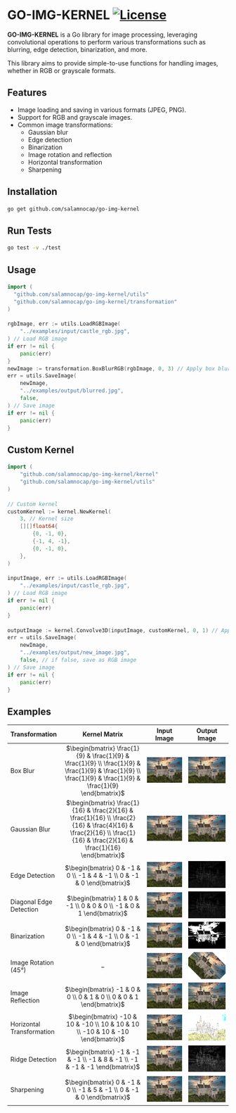 # GO-IMG-KERNEL [![License](http://img.shields.io/badge/license-mit-blue.svg?style=flat-square)](https://raw.githubusercontent.com/salamnocap/go-img-kernel/refs/heads/main/LICENSE)
**GO-IMG-KERNEL** is a Go library for image processing, 
leveraging convolutional operations to perform various transformations such as blurring, 
edge detection, binarization, and more. 

This library aims to provide simple-to-use functions for handling images,
whether in RGB or grayscale formats.

## Features

- Image loading and saving in various formats (JPEG, PNG).
- Support for RGB and grayscale images.
- Common image transformations:
  - Gaussian blur
  - Edge detection
  - Binarization
  - Image rotation and reflection
  - Horizontal transformation
  - Sharpening

## Installation
    
```bash
go get github.com/salamnocap/go-img-kernel
```

## Run Tests

```bash
go test -v ./test
```

## Usage
    
```go
import (
  "github.com/salamnocap/go-img-kernel/utils"
  "github.com/salamnocap/go-img-kernel/transformation"
)

rgbImage, err := utils.LoadRGBImage(
    "../examples/input/castle_rgb.jpg",
) // Load RGB image
if err != nil {
    panic(err)
}
newImage := transformation.BoxBlurRGB(rgbImage, 0, 3) // Apply box blur (0 - padding, 3 -stride)
err = utils.SaveImage(
    newImage,
    "../examples/output/blurred.jpg",
    false,
) // Save image
if err != nil {
    panic(err)
}
```

## Custom Kernel

```go
import (
	"github.com/salamnocap/go-img-kernel/kernel"
    "github.com/salamnocap/go-img-kernel/utils"
)

// Custom kernel
customKernel := kernel.NewKernel(
	3, // Kernel size
    [][]float64{
        {0, -1, 0},
        {-1, 4, -1},
        {0, -1, 0},
    },
)

inputImage, err := utils.LoadRGBImage(
    "../examples/input/castle_rgb.jpg",
) // Load RGB image
if err != nil {
    panic(err)
}

outputImage := kernel.Convolve3D(inputImage, customKernel, 0, 1) // Apply custom kernel (0 - padding, 1 - stride)
err = utils.SaveImage(
    newImage,
    "../examples/output/new_image.jpg",
    false, // if false, save as RGB image
) // Save image
if err != nil {
	panic(err)
}
```

## Examples

| Transformation            |                                                                              Kernel Matrix                                                                               | Input Image                                             |                         Output Image                          |
|:--------------------------|:------------------------------------------------------------------------------------------------------------------------------------------------------------------------:|:-------------------------------------------------------:|:-------------------------------------------------------------:|
| Box Blur                  |     $`\begin{bmatrix} \frac{1}{9} & \frac{1}{9} & \frac{1}{9} \\ \frac{1}{9} & \frac{1}{9} & \frac{1}{9} \\ \frac{1}{9} & \frac{1}{9} & \frac{1}{9} \end{bmatrix}`$      | ![castle_rgb.jpg](examples/input/castle_rgb.jpg)         |          ![blurred.jpg](examples/output/blurred.jpg)          |
| Gaussian Blur             | $`\begin{bmatrix} \frac{1}{16} & \frac{2}{16} & \frac{1}{16} \\ \frac{2}{16} & \frac{4}{16} & \frac{2}{16} \\ \frac{1}{16} & \frac{2}{16} & \frac{1}{16} \end{bmatrix}`$ | ![castle_rgb.jpg](examples/input/castle_rgb.jpg) | ![gaussian_blurred.jpg](examples/output/gaussian_blurred.jpg) |
| Edge Detection            |                                                $`\begin{bmatrix} 0 & -1 & 0 \\ -1 & 4 & -1 \\ 0 & -1 & 0 \end{bmatrix}`$                                                 | ![castle_rgb.jpg](examples/input/castle_rgb.jpg)         |        ![edge_detected.jpg](examples/output/edge.jpg)         |
| Diagonal Edge Detection   |                                                 $`\begin{bmatrix} 1 & 0 & -1 \\ 0 & 0 & 0 \\ -1 & 0 & 1 \end{bmatrix}`$                                                  | ![castle_rgb.jpg](examples/input/castle_rgb.jpg)         |        ![edge_detected.jpg](examples/output/edge.jpg)         |
| Binarization              |                                                $`\begin{bmatrix} 0 & -1 & 0 \\ -1 & 4 & -1 \\ 0 & -1 & 0 \end{bmatrix}`$                                                 | ![castle_rgb.jpg](examples/input/castle_rgb.jpg)         |         ![binarized.jpg](examples/output/binary.jpg)          |
| Image Rotation (45°)      |                                                                                  $$-$$                                                                                   | ![castle_rgb.jpg](examples/input/castle_rgb.jpg) |         ![rotated.jpg](examples/output/rotation.jpg)          |
| Image Reflection          |                                                  $`\begin{bmatrix} -1 & 0 & 0 \\ 0 & 1 & 0 \\ 0 & 0 & 1 \end{bmatrix}`$                                                  | ![castle_rgb.jpg](examples/input/castle_rgb.jpg)         |       ![reflected.jpg](examples/output/reflection.jpg)        |
| Horizontal Transformation |                                            $`\begin{bmatrix} -10 & 10 & -10 \\ 10 & 10 & 10 \\ -10 & 10 & -10 \end{bmatrix}`$                                            | ![castle_rgb.jpg](examples/input/castle_rgb.jpg)         | ![horizontal_transformed.jpg](examples/output/horizontal.jpg) |
| Ridge Detection           |                                              $`\begin{bmatrix} -1 & -1 & -1 \\ -1 & 8 & -1 \\ -1 & -1 & -1 \end{bmatrix}`$                                               | ![castle_rgb.jpg](examples/input/castle_rgb.jpg)         |            ![ridge.jpg](examples/output/ridge.jpg)            |
| Sharpening                |                                                $`\begin{bmatrix} 0 & -1 & 0 \\ -1 & 5 & -1 \\ 0 & -1 & 0 \end{bmatrix}`$                                                 | ![castle_rgb.jpg](examples/input/castle_rgb.jpg)         |        ![sharpened.jpg](examples/output/sharpened.jpg)        |
